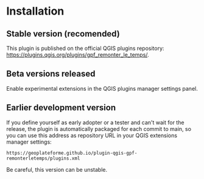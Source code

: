 # Installation

## Stable version (recomended)

This plugin is published on the official QGIS plugins repository: <https://plugins.qgis.org/plugins/gpf_remonter_le_temps/>.

## Beta versions released

Enable experimental extensions in the QGIS plugins manager settings panel.

## Earlier development version

If you define yourself as early adopter or a tester and can't wait for the release, the plugin is automatically packaged for each commit to main, so you can use this address as repository URL in your QGIS extensions manager settings:

```url
https://geoplateforme.github.io/plugin-qgis-gpf-remonterletemps/plugins.xml
```

Be careful, this version can be unstable.
